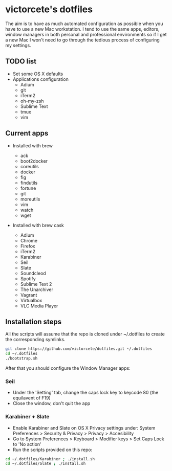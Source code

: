 # victorcete's dotfiles

The aim is to have as much automated configuration as possible when you have to use a new Mac workstation. I tend to use the same apps, editors, window managers in both personal and professional environments so if I get a new Mac I won't need to go through the tedious process of configuring my settings.

## TODO list

- Set some OS X defaults
- Applications configuration
  - Adium
  - git
  - iTerm2
  - oh-my-zsh
  - Sublime Text
  - tmux
  - vim

## Current apps

- Installed with brew
  - ack
  - boot2docker
  - coreutils
  - docker
  - fig
  - findutils
  - fortune
  - git
  - moreutils
  - vim
  - watch
  - wget

- Installed with brew cask
  - Adium
  - Chrome
  - Firefox
  - iTerm2
  - Karabiner
  - Seil
  - Slate
  - Soundcleod
  - Spotify
  - Sublime Text 2
  - The Unarchiver
  - Vagrant
  - Virtualbox
  - VLC Media Player

## Installation steps

All the scripts will assume that the repo is cloned under ~/.dotfiles to create the corresponding symlinks.
```bash
git clone https://github.com/victorcete/dotfiles.git ~/.dotfiles
cd ~/.dotfiles
./bootstrap.sh
```

After that you should configure the Window Manager apps:

### Seil

- Under the 'Setting' tab, change the caps lock key to keycode 80 (the equilavent of F19)
- Close the window, don't quit the app

### Karabiner + Slate

- Enable Karabiner and Slate on OS X Privacy settings under: System Preferences > Security & Privacy > Privacy > Accesibility
- Go to System Preferences > Keyboard > Modifier keys > Set Caps Lock to 'No action'
- Run the scripts provided on this repo:
```bash
cd ~/.dotfiles/Karabiner ; ./install.sh
cd ~/.dotfiles/Slate ; ./install.sh
```
